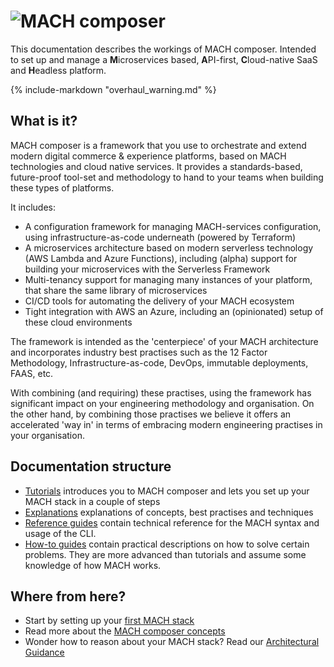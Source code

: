 # ![MACH composer](./_img/logo.png)

This documentation describes the workings of MACH composer. Intended to set up
and manage a **M**icroservices based, **A**PI-first, **C**loud-native SaaS and
**H**eadless platform.

{%
   include-markdown "overhaul_warning.md"
%}

## What is it?

MACH composer is a framework that you use to orchestrate and extend modern
digital commerce & experience platforms, based on MACH technologies and cloud
native services. It provides a standards-based, future-proof tool-set and
methodology to hand to your teams when building these types of platforms.

It includes:

- A configuration framework for managing MACH-services configuration, using
  infrastructure-as-code underneath (powered by Terraform)
- A microservices architecture based on modern serverless technology (AWS Lambda
  and Azure Functions), including (alpha) support for building your microservices
  with the Serverless Framework
- Multi-tenancy support for managing many instances of your platform, that share
  the same library of microservices
- CI/CD tools for automating the delivery of your MACH ecosystem
- Tight integration with AWS an Azure, including an (opinionated) setup of these
  cloud environments

The framework is intended as the 'centerpiece' of your MACH architecture and
incorporates industry best practises such as the 12 Factor Methodology,
Infrastructure-as-code, DevOps, immutable deployments, FAAS, etc.

With combining (and requiring) these practises, using the framework has
significant impact on your engineering methodology and organisation. On the
other hand, by combining those practises we believe it offers an accelerated
'way in' in terms of embracing modern engineering practises in your
organisation.

## Documentation structure

- [Tutorials](./tutorial/intro.md) introduces you to MACH composer and lets you
  set up your MACH stack in a couple of steps
- [Explanations](./topics/concepts.md) explanations of concepts, best practises
  and techniques
- [Reference guides](./reference/index.md) contain technical reference for the
  MACH syntax and usage of the CLI.
- [How-to guides](./howto/index.md) contain practical descriptions on how to
  solve certain problems. They are more advanced than tutorials and assume some
  knowledge of how MACH works.

## Where from here?

- Start by setting up your [first MACH stack](./tutorial/intro.md)
- Read more about the [MACH composer concepts](./topics/concepts.md)
- Wonder how to reason about your MACH stack? Read our
  [Architectural Guidance](./topics/architecture/index.md)
